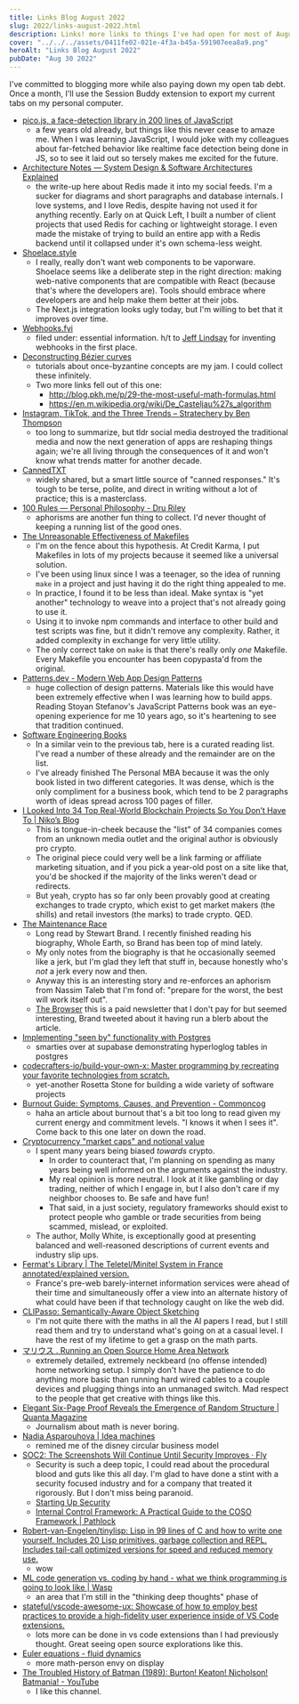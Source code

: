 ```yaml
---
title: Links Blog August 2022
slug: 2022/links-august-2022.html
description: Links! more links to things I've had open for most of August 2022
cover: "../../../assets/0411fe02-021e-4f3a-b45a-591907eea8a9.png"
heroAlt: "Links Blog August 2022"
pubDate: "Aug 30 2022"
---
```


I've committed to blogging more while also paying down my open tab debt. Once a month, I'll use the Session Buddy extension to export my current tabs on my personal computer.

- [pico.js, a face-detection library in 200 lines of JavaScript](https://nenadmarkus.com/p/picojs-intro/)
  - a few years old already, but things like this never cease to amaze me. When I was learning JavaScript, I would joke with my colleagues about far-fetched behavior like realtime face detection being done in JS, so to see it laid out so tersely makes me excited for the future.
- [Architecture Notes — System Design & Software Architectures Explained](https://architecturenotes.co/)
  - the write-up here about Redis made it into my social feeds. I'm a sucker for diagrams and short paragraphs and database internals. I love systems, and I love Redis, despite having not used it for anything recently. Early on at Quick Left, I built a number of client projects that used Redis for caching or lightweight storage. I even made the mistake of trying to build an entire app with a Redis backend until it collapsed under it's own schema-less weight.
- [Shoelace.style](https://shoelace.style/)
  - I really, really don't want web components to be vaporware. Shoelace seems like a deliberate step in the right direction: making web-native components that are compatible with React (because that's where the developers are). Tools should embrace where developers are and help make them better at their jobs.
  - The Next.js integration looks ugly today, but I'm willing to bet that it improves over time.
- [Webhooks.fyi](https://webhooks.fyi/)
  - filed under: essential information. h/t to [Jeff Lindsay](https://progrium.com) for inventing webhooks in the first place.
- [Deconstructing Bézier curves](http://blog.pkh.me/p/33-deconstructing-be%CC%81zier-curves.html)
  - tutorials about once-byzantine concepts are my jam. I could collect these infinitely.
  - Two more links fell out of this one:
    - http://blog.pkh.me/p/29-the-most-useful-math-formulas.html
    - https://en.m.wikipedia.org/wiki/De_Casteljau%27s_algorithm
- [Instagram, TikTok, and the Three Trends – Stratechery by Ben Thompson](https://stratechery.com/2022/instagram-tiktok-and-the-three-trends/)
  - too long to summarize, but tldr social media destroyed the traditional media and now the next generation of apps are reshaping things again; we're all living through the consequences of it and won't know what trends matter for another decade.
- [CannedTXT](https://cannedtxt.com/)
  - widely shared, but a smart little source of "canned responses." It's tough to be terse, polite, and direct in writing without a lot of practice; this is a masterclass.
- [100 Rules — Personal Philosophy - Dru Riley](https://druriley.com/100-rules-2020/)
  - aphorisms are another fun thing to collect. I'd never thought of keeping a running list of the good ones.
- [The Unreasonable Effectiveness of Makefiles](https://matt-rickard.com/the-unreasonable-effectiveness-of-makefiles)
  - I'm on the fence about this hypothesis. At Credit Karma, I put Makefiles in lots of my projects because it seemed like a universal solution.
  - I've been using linux since I was a teenager, so the idea of running `make` in a project and just having it do the right thing appealed to me.
  - In practice, I found it to be less than ideal. Make syntax is "yet another" technology to weave into a project that's not already going to use it.
  - Using it to invoke npm commands and interface to other build and test scripts was fine, but it didn't remove any complexity. Rather, it added complexity in exchange for very little utility.
  - The only correct take on `make` is that there's really only _one_ Makefile. Every Makefile you encounter has been copypasta'd from the original.
- [Patterns.dev - Modern Web App Design Patterns](https://www.patterns.dev/)
  - huge collection of design patterns. Materials like this would have been extremely effective when I was learning how to build apps. Reading Stoyan Stefanov's JavaScript Patterns book was an eye-opening experience for me 10 years ago, so it's heartening to see that tradition continued.
- [Software Engineering Books](https://software-engineering-books.com/)
  - In a similar vein to the previous tab, here is a curated reading list. I've read a number of these already and the remainder are on the list.
  - I've already finished The Personal MBA because it was the only book listed in two different categories. It was dense, which is the only compliment for a business book, which tend to be 2 paragraphs worth of ideas spread across 100 pages of filler.
- [I Looked Into 34 Top Real-World Blockchain Projects So You Don’t Have To | Niko’s Blog](https://weh.wtf/34-blockchain-projects.html)
  - This is tongue-in-cheek because the "list" of 34 companies comes from an unknown media outlet and the original author is obviously pro crypto.
  - The original piece could very well be a link farming or affiliate marketing situation, and if you pick a year-old post on a site like that, you'd be shocked if the majority of the links weren't dead or redirects.
  - But yeah, crypto has so far only been provably good at creating exchanges to trade crypto, which exist to get market makers (the shills) and retail investors (the marks) to trade crypto. QED.
- [The Maintenance Race](https://www.worksinprogress.co/issue/the-maintenance-race/)
  - Long read by Stewart Brand. I recently finished reading his biography, Whole Earth, so Brand has been top of mind lately.
  - My only notes from the biography is that he occasionally seemed like a jerk, but I'm glad they left that stuff in, because honestly who's _not_ a jerk every now and then.
  - Anyway this is an interesting story and re-enforces an aphorism from Nassim Taleb that I'm fond of: "prepare for the worst, the best will work itself out".
  - [The Browser](https://thebrowser.com/) this is a paid newsletter that I don't pay for but seemed interesting, Brand tweeted about it having run a blerb about the article.
- [Implementing "seen by" functionality with Postgres](https://supabase.com/blog/2022/07/18/seen-by-in-postgresql)
  - smarties over at supabase demonstrating hyperloglog tables in postgres
- [codecrafters-io/build-your-own-x: Master programming by recreating your favorite technologies from scratch.](https://github.com/codecrafters-io/build-your-own-x#build-your-own-3d-renderer)
  - yet-another Rosetta Stone for building a wide variety of software projects
- [Burnout Guide: Symptoms, Causes, and Prevention - Commoncog](https://commoncog.com/g/burnout/)
  - haha an article about burnout that's a bit too long to read given my current energy and commitment levels. "I knows it when I sees it". Come back to this one later on down the road.
- [Cryptocurrency "market caps" and notional value](https://blog.mollywhite.net/cryptocurrency-market-caps-and-notional-value/)
  - I spent many years being biased _towards_ crypto.
    - In order to counteract that, I'm planning on spending as many years being well informed on the arguments against the industry.
    - My real opinion is more neutral. I look at it like gambling or day trading, neither of which I engage in, but I also don't care if my neighbor chooses to. Be safe and have fun!
    - That said, in a just society, regulatory frameworks should exist to protect people who gamble or trade securities from being scammed, mislead, or exploited.
  - The author, Molly White, is exceptionally good at presenting balanced and well-reasoned descriptions of current events and industry slip ups.
- [Fermat's Library | The Teletel/Minitel System in France annotated/explained version.](https://fermatslibrary.com/s/the-teletel-minitel-system-in-france)
  - France's pre-web barely-internet information services were ahead of their time and simultaneously offer a view into an alternate history of what could have been if that technology caught on like the web did.
- [CLIPasso: Semantically-Aware Object Sketching](https://clipasso.github.io/clipasso/?utm_campaign=%22Securities%22%20by%20Lux%20Capital&utm_medium=email&utm_source=Revue%20newsletter)
  - I'm not quite there with the maths in all the AI papers I read, but I still read them and try to understand what's going on at a casual level. I have the rest of my lifetime to get a grasp on the math parts.
- [マリウス . Running an Open Source Home Area Network](https://xn--gckvb8fzb.com/running-an-open-source-home-area-network/)
  - extremely detailed, extremely neckbeard (no offense intended) home networking setup. I simply don't have the patience to do anything more basic than running hard wired cables to a couple devices and plugging things into an unmanaged switch. Mad respect to the people that get creative with things like this.
- [Elegant Six-Page Proof Reveals the Emergence of Random Structure | Quanta Magazine](https://www.quantamagazine.org/elegant-six-page-proof-reveals-the-emergence-of-random-structure-20220425/)
  - Journalism about math is never boring.
- [Nadia Asparouhova | Idea machines](https://nadia.xyz/idea-machines)
  - remined me of the disney circular business model
- [SOC2: The Screenshots Will Continue Until Security Improves · Fly](https://fly.io/blog/soc2-the-screenshots-will-continue-until-security-improves/)
  - Security is such a deep topic, I could read about the procedural blood and guts like this all day. I'm glad to have done a stint with a security focused industry and for a company that treated it rigorously. But I don't miss being paranoid.
  - [Starting Up Security](https://scrty.io/)
  - [Internal Control Framework: A Practical Guide to the COSO Framework | Pathlock](https://pathlock.com/learn/internal-control-framework-a-practical-guide-to-the-coso-framework/)
- [Robert-van-Engelen/tinylisp: Lisp in 99 lines of C and how to write one yourself. Includes 20 Lisp primitives, garbage collection and REPL. Includes tail-call optimized versions for speed and reduced memory use.](https://github.com/Robert-van-Engelen/tinylisp)
  - wow
- [ML code generation vs. coding by hand - what we think programming is going to look like | Wasp](https://wasp-lang.dev/blog/2022/06/24/ML-code-gen-vs-coding-by-hand-future)
  - an area that I'm still in the "thinking deep thoughts" phase of
- [stateful/vscode-awesome-ux: Showcase of how to employ best practices to provide a high-fidelity user experience inside of VS Code extensions.](https://github.com/stateful/vscode-awesome-ux)
  - lots more can be done in vs code extensions than I had previously thought. Great seeing open source explorations like this.
- [Euler equations - fluid dynamics](<https://en.m.wikipedia.org/wiki/Euler_equations_(fluid_dynamics)>)
  - more math-person envy on display
- [The Troubled History of Batman (1989): Burton! Keaton! Nicholson! Batmania! - YouTube](https://www.youtube.com/watch?v=941vlJw5y8I)
  - I like this channel.
